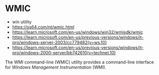# WMIC

- win utility
- https://ss64.com/nt/wmic.html
- https://learn.microsoft.com/en-us/windows/win32/wmisdk/wmic
- https://learn.microsoft.com/en-us/previous-versions/windows/it-pro/windows-server-2003/cc779482(v=ws.10)
- https://learn.microsoft.com/en-us/previous-versions/windows/it-pro/windows-2000-server/bb742610(v=technet.10)

The WMI command-line (WMIC) utility provides a command-line interface for *Windows Management Instrumentation* (WMI).
